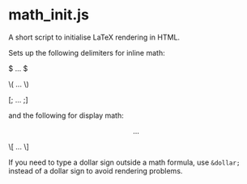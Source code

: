 # math_init.js
A short script to initialise LaTeX rendering in HTML.

Sets up the following delimiters for inline math: 

$ ... $

\\\( ... 
\\\)

[; ... 
;] 

and the following for display math: 

$$ ... $$

\\\[ ... 
\\\]

If you need to type a dollar sign outside a math formula, use <code>&amp;dollar;</code> instead of a dollar sign to avoid rendering problems.
